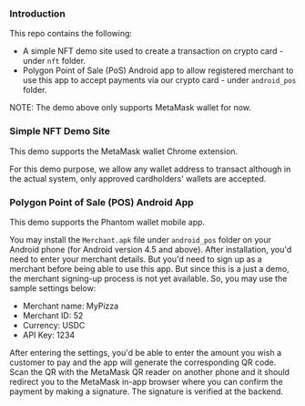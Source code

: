 ### Introduction
This repo contains the following:
* A simple NFT demo site used to create a transaction on crypto card - under `nft` folder. 
* Polygon Point of Sale (PoS) Android app to allow registered merchant to use this app to accept payments via our crypto card - under `android_pos` folder.

NOTE: The demo above only supports MetaMask wallet for now.

### Simple NFT Demo Site
This demo supports the MetaMask wallet Chrome extension.

For this demo purpose, we allow any wallet address to transact although in the actual system, only approved cardholders' wallets are accepted.

### Polygon Point of Sale (POS) Android App
This demo supports the Phantom wallet mobile app.

You may install the `Merchant.apk` file under `android_pos` folder on your Android phone (for Android version 4.5 and above). After installation, you'd need to enter your merchant details. But you'd need to sign up as a merchant before being able to use this app. But since this is a just a demo, the merchant signing-up process is not yet available. So, you may use the sample settings below:
*   Merchant name: MyPizza
*   Merchant ID: 52
*   Currency: USDC
*   API Key: 1234

After entering the settings, you'd be able to enter the amount you wish a customer to pay and the app will generate the corresponding QR code. Scan the QR with the MetaMask QR reader on another phone and it should redirect you to the MetaMask in-app browser where you can confirm the payment by making a signature. The signature is verified at the backend.



 
